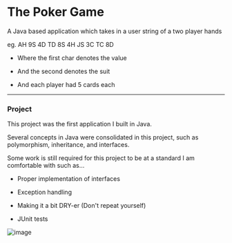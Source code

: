 # The Poker Game 

A Java based application which takes in a user string of a two player hands

eg. AH 9S 4D TD 8S 4H JS 3C TC 8D

- Where the first char denotes the value

- And the second denotes the suit

- And each player had 5 cards each

________________________________________
### Project

This project was the first application I built in Java.

Several concepts in Java were consolidated in this project, such as polymorphism, inheritance, and interfaces.

Some work is still required for this project to be at a standard I am comfortable with such as...

- Proper implementation of interfaces

- Exception handling

- Making it a bit DRY-er (Don't repeat yourself)

- JUnit tests

![image](https://user-images.githubusercontent.com/90227438/201806443-215b3f07-d2f9-445c-823a-261119683ded.png)

